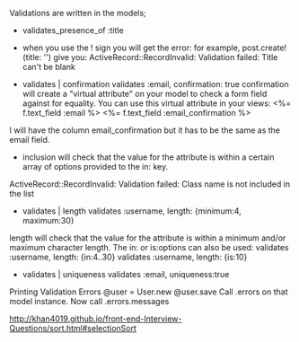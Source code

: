 Validations are written in the models;


- validates_presence_of :title
- when you use the ! sign you will get the error:
for example, post.create!(title: '') give you:
ActiveRecord::RecordInvalid: Validation failed: Title can't be blank

- validates | confirmation 
validates :email, confirmation: true 
confirmation will create a "virtual attribute" on your model to check a form field against for equality. You can use this virtual attribute in your views:
<%= f.text_field :email %>
<%= f.text_field :email_confirmation %>

I will have the column email_confirmation but it has to be the same as the email field.


- inclusion will check that the value for the attribute is within a certain array of options provided to the in: key.

ActiveRecord::RecordInvalid: Validation failed: Class name is not included in the list


- validates | length
validates :username, length: {minimum:4, maximum:30}

length will check that the value for the attribute is within a minimum and/or maximum character length. The in: or is:options can also be used:
validates :username, length: {in:4..30}
validates :username, length: {is:10}

- validates | uniqueness
validates :email, uniqueness:true

 Printing Validation Errors
 @user = User.new
 @user.save
 Call .errors on that model instance.
 Now call .errors.messages

 http://khan4019.github.io/front-end-Interview-Questions/sort.html#selectionSort















